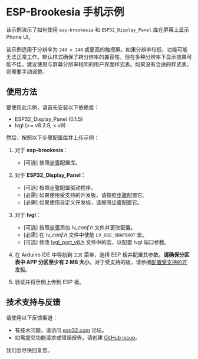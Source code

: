 # ESP-Brookesia 手机示例

该示例演示了如何使用 `esp-brookesia` 和 `ESP32_Display_Panel` 库在屏幕上显示 Phone UI。

该示例适用于分辨率为 `240 x 240` 或更高的触摸屏。如果分辨率较低，功能可能无法正常工作。默认样式确保了跨分辨率的兼容性，但在多种分辨率下显示效果可能不佳。建议使用与屏幕分辨率相同的用户界面样式表。如果没有合适的样式表，则需要手动调整。

## 使用方法

要使用此示例，请首先安装以下依赖库：

- ESP32_Display_Panel (0.1.5)
- lvgl (>= v8.3.9, < v9)

然后，按照以下步骤配置库并上传示例：

1. 对于 **esp-brookesia**：

    - [可选] 按照[步骤](../../../docs/how_to_use.md#configuration-instructions-1)配置库。

2. 对于 **ESP32_Display_Panel**：

    - [可选] 按照[步骤](https://github.com/esp-arduino-libs/ESP32_Display_Panel?tab=readme-ov-file#configuring-drivers)配置驱动程序。
    - [必需] 如果使用受支持的开发板，请按照[步骤](https://github.com/esp-arduino-libs/ESP32_Display_Panel?tab=readme-ov-file#using-supported-development-boards)配置它。
    - [必需] 如果使用自定义开发板，请按照[步骤](https://github.com/esp-arduino-libs/ESP32_Display_Panel?tab=readme-ov-file#using-custom-development-boards)配置它。

3. 对于 **lvgl**：

    - [可选] 按照[步骤](https://github.com/esp-arduino-libs/ESP32_Display_Panel?tab=readme-ov-file#configuring-lvgl)添加 *lv_conf.h* 文件并更改配置。
    - [必需] 在 *lv_conf.h* 文件中使能 `LV_USE_SNAPSHOT` 宏。
    - [可选] 修改 [lvgl_port_v8.h](./lvgl_port_v8.h) 文件中的宏，以配置 lvgl 端口参数。

4. 在 Arduino IDE 中导航到 `工具` 菜单，选择 ESP 板并配置其参数。**请确保分区表中 APP 分区至少有 2 MB 大小**。对于受支持的板，请参阅[配置受支持的开发板](https://github.com/esp-arduino-libs/ESP32_Display_Panel/blob/master/docs/Board_Instructions.md#recommended-configurations-in-the-arduino-ide)。
5. 验证并将示例上传到 ESP 板。

## 技术支持与反馈

请使用以下反馈渠道：

- 有技术问题，请访问 [esp32.com](https://esp32.com/viewforum.php?f=35) 论坛。
- 如需提交功能请求或错误报告，请创建 [GitHub issue](https://github.com/espressif/esp-brookesia/issues)。

我们会尽快回复您。
